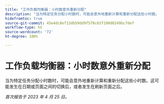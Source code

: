 ```yaml
---
title: "工作负载均衡器：小时数意外重新分配"
description: "当为特定任务分配小时数时，可能会意外地重新计算和重新分配这些小时数。这可能发生在日期或页面之间的切换后，或者发生在刷新页面之后。"
hidefromtoc: true
source-git-commit: 45e4dc8ef13db59dd9f578c63f190d0249bc7def
workflow-type: ht
source-wordcount: '72'
ht-degree: 100%

---
```



# 工作负载均衡器：小时数意外重新分配

当为特定任务分配小时数时，可能会意外地重新计算和重新分配这些小时数。这可能发生在日期或页面之间的切换后，或者发生在刷新页面之后。

_首次报告于 2023 年 4 月 25 日。_

